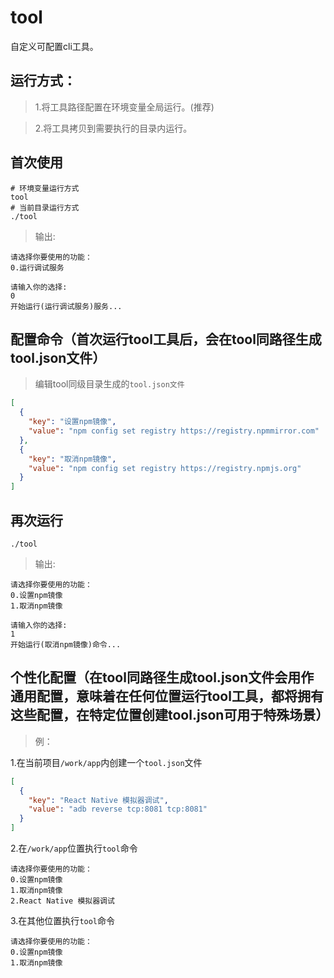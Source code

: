 # tool
自定义可配置cli工具。

## 运行方式：

> 1.将工具路径配置在环境变量全局运行。(推荐)

> 2.将工具拷贝到需要执行的目录内运行。

## 首次使用

```shell
# 环境变量运行方式
tool
# 当前目录运行方式
./tool
```

> 输出:

```shell
请选择你要使用的功能：
0.运行调试服务

请输入你的选择:
0
开始运行(运行调试服务)服务...
```

## 配置命令（首次运行tool工具后，会在tool同路径生成tool.json文件）

> 编辑tool同级目录生成的```tool.json文件```

```json
[
  {
    "key": "设置npm镜像",
    "value": "npm config set registry https://registry.npmmirror.com"
  },
  {
    "key": "取消npm镜像",
    "value": "npm config set registry https://registry.npmjs.org"
  }
]
```

## 再次运行

```shell
./tool
```

> 输出:

```shell
请选择你要使用的功能：
0.设置npm镜像
1.取消npm镜像

请输入你的选择:
1
开始运行(取消npm镜像)命令...
```

## 个性化配置（在tool同路径生成tool.json文件会用作通用配置，意味着在任何位置运行tool工具，都将拥有这些配置，在特定位置创建tool.json可用于特殊场景）

> 例：

1.在当前项目`/work/app`内创建一个`tool.json`文件

```json
[
  {
    "key": "React Native 模拟器调试",
    "value": "adb reverse tcp:8081 tcp:8081"
  }
]
```

2.在`/work/app`位置执行`tool`命令

```shell
请选择你要使用的功能：
0.设置npm镜像
1.取消npm镜像
2.React Native 模拟器调试
```

3.在其他位置执行`tool`命令

```shell
请选择你要使用的功能：
0.设置npm镜像
1.取消npm镜像
```


